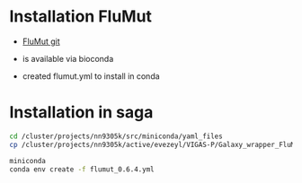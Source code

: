 # Installation FluMut

- [FluMut git](https://github.com/izsvenezie-virology/FluMut)
- is available via bioconda

- created flumut.yml to install in conda

# Installation in saga

```bash
cd /cluster/projects/nn9305k/src/miniconda/yaml_files
cp /cluster/projects/nn9305k/active/evezeyl/VIGAS-P/Galaxy_wrapper_FluMut/flumut_conda_recipe/flumut_0.6.4.yml .

miniconda
conda env create -f flumut_0.6.4.yml


```

